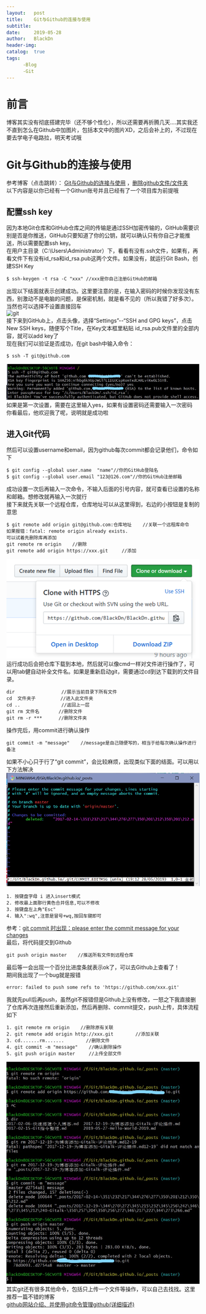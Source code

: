 ```yaml
---
layout:   post
title:    Git与Github的连接与使用
subtitle:   
date:     2019-05-28
author:   BlackDn
header-img:
catalog:  true
tags:
      -Blog
      -Git
---
```

# 前言
博客其实没有彻底搭建完毕（还不够个性化），所以还需要再折腾几天....其实我还不直到怎么在Github中加图片，包括本文中的图片XD，之后会补上的，不过现在要去学电子电路拉，明天考试哦
# Git与Github的连接与使用
参考博客（点击跳转）：
[Git与Github的连接与使用](https://www.cnblogs.com/flora5/p/7152556.html)  ，[删除github文件/文件夹](https://www.jianshu.com/p/b4f93946a27d)  
以下内容是以你已经有一个Githun账号并且已经有了一个项目库为前提哦  
## 配置ssh key
因为本地Git仓库和GitHub仓库之间的传输是通过SSH加密传输的，GitHub需要识别是否是你推送，GitHub只要知道了你的公钥，就可以确认只有你自己才能推送，所以需要配置ssh key。  
在用户主目录（C:\Users\Administrator）下，看看有没有.ssh文件，如果有，再看文件下有没有id_rsa和id_rsa.pub这两个文件。如果没有，就运行Git Bash，创建SSH Key  
```
$ ssh-keygen -t rsa -C "xxx" //xxx是你自己注册GitHub的邮箱
```  
出现以下结面就表示创建成功。这里要注意的是，在输入密码的时候你发现没有东西，别激动不是电脑的问题，是保密机制，就是看不见的（所以我错了好多次）。当然也可以选择不设置直接回车  
![git]({{site.url}}/img/git.png)  
接下来到GitHub上，点击头像，选择“Settings”--“SSH and GPG keys”，点击New SSH keys，随便写个Title，在Key文本框里粘贴 id_rsa.pub文件里的全部内容，就可以add key了  
现在我们可以验证是否成功，在git bash中输入命令：
```
$ ssh -T git@github.com
```
![identify](https://github.com/BlackDn/BlackDn.github.io/blob/master/img/Post_Git/identify.jpg)  
如果是第一次设置，需要在这里输入yes，如果有设置密码还需要输入一次密码  
你看最后，他欢迎我了呢，说明就是成功啦  
## 进入Git代码
然后可以设置username和email，因为github每次commit都会记录他们，命令如下  
```
$ git config --global user.name  "name"//你的GitHub登陆名
$ git config --global user.email "123@126.com"//你的GitHub注册邮箱
```  
成功设置一次后再输入一次命令，不输入后面的引号内容，就可查看已设置的名称和邮箱。想修改就再输入一次就行  
接下来就先关联一个远程仓库，仓库地址可以从这里得到，右边的小按钮是复制的意思  
```
$ git remote add origin git@github.com:仓库地址    //关联一个远程库命令
如果报错：fatal: remote origin already exists.
可以试着先删除库再添加
git remote rm origin    //删除
git remote add origin https://xxx.git     //添加
```  
![connnet](https://github.com/BlackDn/BlackDn.github.io/blob/master/img/Post_Git/connect.jpg)  
运行成功后会把仓库下载到本地，然后就可以像cmd一样对文件进行操作了，可以用tab健自动补全文件名。如果是重新启动git，需要通过cd到达下载到的文件目录。  
```
dir                 //展示当前目录下所有文件
cd  文件夹子         //进入此文件夹
cd ..               //返回上一层
git rm 文件名       //删除文件
git rm -r ***      //删除文件夹
```  
操作完后，用commit进行确认操作    
```
git commit -m "message"    //message是自己随便写的，相当于给每次确认操作进行备注
```  
如果不小心只于行了“git commit”，会比较麻烦，出现类似下面的结面。可以用以下方法解决  
![commit](https://github.com/BlackDn/BlackDn.github.io/blob/master/img/Post_Git/commit.jpg)  
```
1. 按键盘字母 i 进入insert模式
2. 修改最上面那行黄色合并信息,可以不修改
3. 按键盘左上角"Esc"
4. 输入":wq",注意是冒号+wq,按回车键即可
```  
参考：[git commit 时出现：please enter the commit message for your changes](https://www.cnblogs.com/twoheads/p/9510843.html)  
最后，将代码提交到Github  
```
git push origin master    //推送所有文件到远程仓库
```  
最后等一会出现一个百分比进度条就表示ok了，可以去Github上查看了！  
期间我出现了一个bug就是报错  
```
error: failed to push some refs to 'https://github.com/xxx.git'
```  
我就先pull后再push，虽然git不报错但是Github上没有修改，一怒之下我直接删了仓库再次连接然后重新添加，然后再删除、commit提交，push上传，具体流程如下  
```
1. git remote rm origin    //删除原有关联
2. git remote add origin http://xxx.git        //添加关联
3. cd.......rm.......        //删除文件
4. git commit -m "message"    //确认删除操作
5. git push origin master     //上传全部文件
```  
![reconnect](https://github.com/BlackDn/BlackDn.github.io/blob/master/img/Post_Git/reconnect.jpg)  
其实git还有很多其他命令，包括只上传一个文件等操作，可以自己去找找。这里推荐一篇不错的博客  
[github网站介绍、并使用git命令管理github(详细描述)](https://www.cnblogs.com/lifexy/p/8353040.html)
